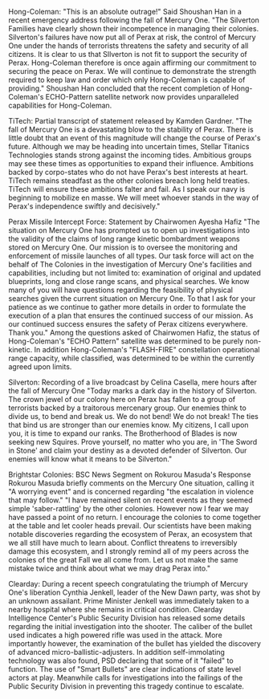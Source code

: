 Hong-Coleman: "This is an absolute outrage!" Said Shoushan Han in a recent emergency address following the fall of Mercury One. "The Silverton Families have clearly shown their incompetence in managing their colonies. Silverton's failures have now put all of Perax at risk, the control of Mercury One under the hands of terrorists threatens the safety and security of all citizens. It is clear to us that SIlverton is not fit to support the security of Perax. Hong-Coleman therefore is once again affirming our commitment to securing the peace on Perax. We will continue to demonstrate the strength required to keep law and order which only Hong-Coleman is capable of providing." Shoushan Han concluded that the recent completion of Hong-Coleman's ECHO-Pattern satellite network now provides unparalleled capabilities for Hong-Coleman.

TiTech: Partial transcript of statement released by Kamden Gardner.
"The fall of Mercury One is a devastating blow to the stability of Perax. There is little doubt that an event of this magnitude will change the course of Perax's future. Although we may be heading into uncertain times, Stellar Titanics Technologies stands strong against the incoming tides. Ambitious groups may see these times as opportunities to expand their influence. Ambitions backed by corpo-states who do not have Perax's best interests at heart. TiTech remains steadfast as the other colonies breach long held treaties. TiTech will ensure these ambitions falter and fail. As I speak our navy is beginning to mobilize en masse. We will meet whoever stands in the way of Perax's independence swiftly and decisively."

Perax Missile Intercept Force: Statement by Chairwomen Ayesha Hafiz
"The situation on Mercury One has prompted us to open up investigations into the validity of the claims of long range kinetic bombardment weapons stored on Mercury One. Our mission is to oversee the monitoring and enforcement of missile launches of all types. Our task force will act on the behalf of The Colonies in the investigation of Mercury One's facilities and capabilities, including but not limited to: examination of original and updated blueprints, long and close range scans, and physical searches. We know many of you will have questions regarding the feasibility of physical searches given the current situation on Mercury One. To that I ask for your patience as we continue to gather more details in order to formulate the execution of a plan that ensures the continued success of our mission. As our continued success ensures the safety of Perax citizens everywhere. Thank you."
Among the questions asked of Chairwomen Hafiz, the status of Hong-Coleman's "ECHO Pattern" satellite was determined to be purely non-kinetic. In addition Hong-Coleman's "FLASH-FIRE" constellation operational range capacity, while classified, was determined to be within the currently agreed upon limits.

Silverton: Recording of a live broadcast by Celina Casella, mere hours after the fall of Mercury One
"Today marks a dark day in the history of Silverton. The crown jewel of our colony here on Perax has fallen to a group of terrorists backed by a traitorous mercenary group. Our enemies think to divide us, to bend and break us. We do not bend! We do not break! The ties that bind us are stronger than our enemies know. My citizens, I call upon you, it is time to expand our ranks. The Brotherhood of Blades is now seeking new Squires. Prove yourself, no matter who you are, in 'The Sword in Stone' and claim your destiny as a devoted defender of Silverton. Our enemies will know what it means to be Silverton."
	
Brightstar Colonies: BSC News Segment on Rokurou Masuda's Response
Rokurou Masuda briefly comments on the Mercury One situation, calling it "A worrying event" and is concerned regarding "the escalation in violence that may follow." "I have remained silent on recent events as they seemed simple 'saber-rattling' by the other colonies. However now I fear we may have passed a point of no return. I encourage the colonies to come together at the table and let cooler heads prevail. Our scientists have been making notable discoveries regarding the ecosystem of Perax, an ecosystem that we all still have much to learn about. Conflict threatens to irreversibly damage this ecosystem, and I strongly remind all of my peers across the colonies of the great Fall we all come from. Let us not make the same mistake twice and think about what we may drag Perax into."

Clearday: 
During a recent speech congratulating the triumph of Mercury One's liberation Cynthia Jenkell, leader of the New Dawn party, was shot by an unknown assailant. Prime Minister Jenkell was immediately taken to a nearby hospital where she remains in critical condition. Clearday Intelligence Center's Public Security Division has released some details regarding the initial investigation into the shooter. The caliber of the bullet used indicates a high powered rifle was used in the attack. More importantly however, the examination of the bullet has yielded the discovery of advanced micro-ballistic-adjusters. In addition self-immolating technology was also found, PSD declaring that some of it "failed" to function. The use of "Smart Bullets" are clear indications of state level actors at play. Meanwhile calls for investigations into the failings of the Public Security Division in preventing this tragedy continue to escalate.
